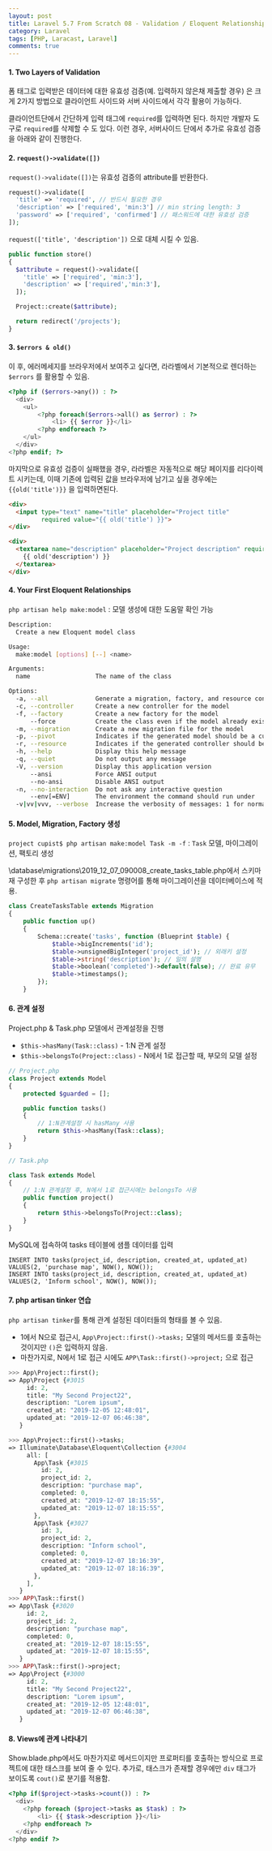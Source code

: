 ```yaml
---
layout: post
title: Laravel 5.7 From Scratch 08 - Validation / Eloquent Relationship(1:N)
category: Laravel
tags: [PHP, Laracast, Laravel]
comments: true
---
```




#### 1. Two Layers of Validation

폼 태그로 입력받은 데이터에 대한 유효성 검증(예. 입력하지 않은채 제출할 경우) 은 크게 2가지 방법으로 클라이언트 사이드와 서버 사이드에서 각각 활용이 가능하다.

클라이언트단에서 간단하게 입력 태그에 `required`를 입력하면 된다. 하지만 개발자 도구로 `required`를 삭제할 수 도 있다. 이런 경우, 서버사이드 단에서 추가로 유효성 검증을 아래와 같이 진행한다.



#### 2. `request()->validate([])`

`request()->validate([])`는 유효성 검증의 attribute를 반환한다.

```php
request()->validate([
  'title' => 'required', // 반드시 필요한 경우
  'description' => ['required', 'min:3'] // min string length: 3
  'password' => ['required', 'confirmed'] // 패스워드에 대한 유효성 검증
]);
```

 `request(['title', 'description'])` 으로 대체 시킬 수 있음.

```php
public function store()
{
  $attribute = request()->validate([
    'title' => ['required', 'min:3'],
    'description' => ['required','min:3'],
  ]);

  Project::create($attribute);

  return redirect('/projects');
}
```



#### 3. `$errors & old()`

이 후, 에러메세지를 브라우저에서 보여주고 싶다면, 라라벨에서 기본적으로 렌더하는 `$errors` 를 활용할 수 있음.

```php
<?php if ($errors->any()) : ?>
  <div>
  	<ul>
  		<?php foreach($errors->all() as $error) : ?>
    		<li> {{ $error }}</li>
    	<?php endforeach ?>
    </ul>
  </div>
<?php endif; ?>
```



마지막으로 유효성 검증이 실패했을 경우, 라라벨은 자동적으로 해당 페이지를 리다이렉트 시키는데, 이때 기존에 입력된 값을 브라우저에 남기고 싶을 경우에는 `{{old('title')}}` 을 입력하면된다.

```html
<div>
  <input type="text" name="title" placeholder="Project title"
         required value="{{ old('title') }}">
</div>

<div>
  <textarea name="description" placeholder="Project description" required>
    {{ old('description') }}
  </textarea>
</div>
```



#### 4. Your First Eloquent Relationships

`php artisan help make:model` : 모델 생성에 대한 도움말 확인 가능

```bash
Description:
  Create a new Eloquent model class

Usage:
  make:model [options] [--] <name>

Arguments:
  name                  The name of the class

Options:
  -a, --all             Generate a migration, factory, and resource controller for the model
  -c, --controller      Create a new controller for the model
  -f, --factory         Create a new factory for the model
      --force           Create the class even if the model already exists
  -m, --migration       Create a new migration file for the model
  -p, --pivot           Indicates if the generated model should be a custom intermediate table model
  -r, --resource        Indicates if the generated controller should be a resource controller
  -h, --help            Display this help message
  -q, --quiet           Do not output any message
  -V, --version         Display this application version
      --ansi            Force ANSI output
      --no-ansi         Disable ANSI output
  -n, --no-interaction  Do not ask any interactive question
      --env[=ENV]       The environment the command should run under
  -v|vv|vvv, --verbose  Increase the verbosity of messages: 1 for normal output, 2 for more verbose output and 3 for debug
```



#### 5. Model, Migration, Factory 생성

`project cupist$ php artisan make:model Task -m -f` : `Task` 모델, 마이그레이션, 팩토리 생성

\database\migrations\2019_12_07_090008_create_tasks_table.php에서 스키마 재 구성한 후 `php artisan migrate` 명령어를 통해 마이그레이션을 데이터베이스에 적용.

```php
class CreateTasksTable extends Migration
{
    public function up()
    {
        Schema::create('tasks', function (Blueprint $table) {
            $table->bigIncrements('id');
            $table->unsignedBigInteger('project_id'); // 외래키 설정
            $table->string('description'); // 일의 설명
            $table->boolean('completed')->default(false); // 완료 유무
            $table->timestamps();
        });
    }
```



#### 6. 관계 설정

Project.php & Task.php 모델에서 관계설정을 진행

- `$this->hasMany(Task::class)`   - 1:N 관계 설정
- `$this->belongsTo(Project::class)` - N에서 1로 접근할 때, 부모의 모델 설정

```php
// Project.php
class Project extends Model
{
    protected $guarded = [];

    public function tasks()
    {
        // 1:N관계설정 시 hasMany 사용
        return $this->hasMany(Task::class);
    }
}

// Task.php

class Task extends Model
{
  	// 1:N 관계설정 후, N에서 1로 접근시에는 belongsTo 사용
    public function project()
    {
        return $this->belongsTo(Project::class);
    }
}
```

MySQL에 접속하여 tasks 테이블에 샘플 데이터를 입력

```mysql
INSERT INTO tasks(project_id, description, created_at, updated_at) VALUES(2, 'purchase map', NOW(), NOW());
INSERT INTO tasks(project_id, description, created_at, updated_at) VALUES(2, 'Inform school', NOW(), NOW());
```



#### 7. php artisan tinker 연습

`php artisan tinker`를 통해 관계 설정된 데이터들의 형태를 볼 수 있음.

- 1에서 N으로 접근시, `App\Project::first()->tasks;`  모델의 메서드를 호출하는 것이지만 `()`은 입력하지 않음.
- 마찬가지로, N에서 1로 접근 시에도 `APP\Task::first()->project;` 으로 접근

```php
>>> App\Project::first();
=> App\Project {#3015
     id: 2,
     title: "My Second Project22",
     description: "Lorem ipsum",
     created_at: "2019-12-05 12:48:01",
     updated_at: "2019-12-07 06:46:38",
   }

>>> App\Project::first()->tasks;
=> Illuminate\Database\Eloquent\Collection {#3004
     all: [
       App\Task {#3015
         id: 2,
         project_id: 2,
         description: "purchase map",
         completed: 0,
         created_at: "2019-12-07 18:15:55",
         updated_at: "2019-12-07 18:15:55",
       },
       App\Task {#3027
         id: 3,
         project_id: 2,
         description: "Inform school",
         completed: 0,
         created_at: "2019-12-07 18:16:39",
         updated_at: "2019-12-07 18:16:39",
       },
     ],
   }
>>> APP\Task::first()
=> App\Task {#3020
     id: 2,
     project_id: 2,
     description: "purchase map",
     completed: 0,
     created_at: "2019-12-07 18:15:55",
     updated_at: "2019-12-07 18:15:55",
   }
>>> APP\Task::first()->project;
=> App\Project {#3000
     id: 2,
     title: "My Second Project22",
     description: "Lorem ipsum",
     created_at: "2019-12-05 12:48:01",
     updated_at: "2019-12-07 06:46:38",
   }
```



#### 8. Views에 관계 나타내기

Show.blade.php에서도 마찬가지로 메서드이지만 프로퍼티를 호출하는 방식으로 프로젝트에 대한 태스크를 보여 줄 수 있다. 추가로, 태스크가 존재할 경우에만 `div` 태그가 보이도록 `cout()`로 분기를 적용함.

```php
<?php if($project->tasks->count()) : ?>
  <div>
  	<?php foreach ($project->tasks as $task) : ?>
    	<li> {{ $task->description }}</li>
    <?php endforeach ?>
  </div>
<?php endif ?>
```

